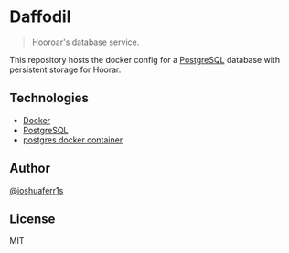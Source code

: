 # Daffodil

> Hooroar's database service.

This repository hosts the docker config for a [PostgreSQL](https://www.postgresql.org) database with persistent storage for Hoorar.

## Technologies

- [Docker](https://www.docker.com)
- [PostgreSQL](https://www.postgresql.org)
- [postgres docker container](https://hub.docker.com/_/postgres)

## Author

[@joshuaferr1s](https://github.com/joshuaferr1s)

## License

MIT
